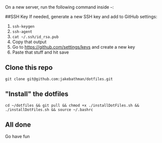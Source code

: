 On a new server, run the following command inside `~`:

##SSH Key
If needed, generate a new SSH key and add to GitHub settings:
1. `ssh-keygen`
2. `ssh-agent`
3. `cat ~/.ssh/id_rsa.pub`
4. Copy that output
5. Go to https://github.com/settings/keys and create a new key
6. Paste that stuff and hit save

## Clone this repo
`git clone git@github.com:jakebathman/dotfiles.git`

## "Install" the dotfiles
`cd ~/dotfiles && git pull && chmod +x ./installDotFiles.sh && ./installDotFiles.sh && source ~/.bashrc`

## All done
Go have fun
